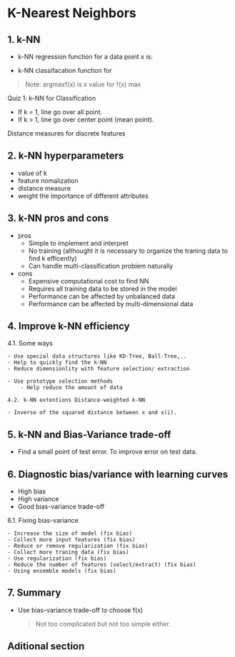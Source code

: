 # K-Nearest Neighbors


## 1. k-NN
 - k-NN regression function for a data point x is:

 - k-NN classifacation function for 

 > Note: argmaxf(x) is x value for f(x) max

Quiz 1: k-NN for Classification 

 - If k = 1, line go over all point.
 - If k > 1, line go over center point (mean point).

Distance measures for discrete features
 
## 2. k-NN hyperparameters

- value of k
- feature nomalization
- distance measure
- weight the importance of different attributes

## 3. k-NN pros and cons

- pros
    - Simple to implement and interpret
    - No training (althought it is necessary to organize the traning data to find k efficently)
    - Can handle multi-classification problem naturally
- cons
    - Expensive computational cost to find NN
    - Requires all training data to be stored in the model
    - Performance can be affected by unbalanced data
    - Performance can be affected by multi-dimensional data

## 4. Improve k-NN efficiency


4.1. Some ways

    - Use special data structures like KD-Tree, Ball-Tree,..
    - Help to quickly find the k-NN
    - Reduce dimensionlity with feature selection/ extraction

    - Use prototype selection methods
        - Help reduce the amount of data 

    4.2. k-NN extentions Distance-weighted k-NN

    - Inverse of the squared distance between x and x(i).

## 5. k-NN and Bias-Variance trade-off

- Find a small point of test error. To improve error on test data.

## 6. Diagnostic bias/variance with learning curves

   - High bias
   - High variance 
   - Good bias-variance trade-off

6.1. Fixing bias-variance 

    - Increase the size of model (fix bias)
    - Collect more input features (fix bias)
    - Reduce or remove regularization (fix bias)
    - Collect more traning data (fix bias)
    - Use regularization (fix bias)
    - Reduce the number of features (select/extract) (fix bias)
    - Using ensemble models (fix bias)

## 7. Summary

- Use bias-variance trade-off to choose f(x) 

    >  Not too complicated but not too simple either.


## Aditional section
